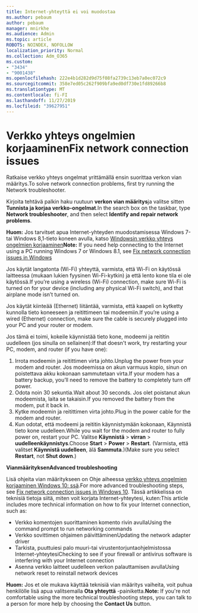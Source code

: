 ```yaml
---
title: Internet-yhteyttä ei voi muodostaa
ms.author: pebaum
author: pebaum
manager: mnirkhe
ms.audience: Admin
ms.topic: article
ROBOTS: NOINDEX, NOFOLLOW
localization_priority: Normal
ms.collection: Adm_O365
ms.custom:
- "3434"
- "9001438"
ms.openlocfilehash: 222e4b1d282d9d75f08fa2739c13eb7a0ec072c9
ms.sourcegitcommit: 358e7ed05c262f909bfa9ed0df730e1fd89266b8
ms.translationtype: MT
ms.contentlocale: fi-FI
ms.lasthandoff: 11/27/2019
ms.locfileid: "39627951"
---
```

# <a name="fix-network-connection-issues"></a><span data-ttu-id="d7018-102">Verkko yhteys ongelmien korjaaminen</span><span class="sxs-lookup"><span data-stu-id="d7018-102">Fix network connection issues</span></span>

<span data-ttu-id="d7018-103">Ratkaise verkko yhteys ongelmat yrittämällä ensin suorittaa verkon vian määritys.</span><span class="sxs-lookup"><span data-stu-id="d7018-103">To solve network connection problems, first try running the Network troubleshooter.</span></span> 

<span data-ttu-id="d7018-104">Kirjoita tehtävä palkin haku ruutuun **verkon vian määritys**ja valitse sitten **Tunnista ja korjaa verkko-ongelmat**.</span><span class="sxs-lookup"><span data-stu-id="d7018-104">In the search box on the taskbar, type **Network troubleshooter**, and then select **Identify and repair network problems**.</span></span>

<span data-ttu-id="d7018-105">**Huom:** Jos tarvitset apua Internet-yhteyden muodostamisessa Windows 7-tai Windows 8,1-tieto koneen avulla, katso [Windowsin verkko yhteys ongelmien korjaaminen](https://support.microsoft.com/help/15287)</span><span class="sxs-lookup"><span data-stu-id="d7018-105">**Note:** If you need help connecting to the Internet using a PC running Windows 7 or Windows 8.1, see [Fix network connection issues in Windows](https://support.microsoft.com/help/15287)</span></span> 

<span data-ttu-id="d7018-106">Jos käytät langatonta (Wi-Fi) yhteyttä, varmista, että Wi-Fi on käytössä laitteessa (mukaan lukien fyysinen Wi-Fi-kytkin) ja että lento kone tila ei ole käytössä.</span><span class="sxs-lookup"><span data-stu-id="d7018-106">If you’re using a wireless (Wi-Fi) connection, make sure Wi-Fi is turned on for your device (including any physical Wi-Fi switch), and that airplane mode isn’t turned on.</span></span>

<span data-ttu-id="d7018-107">Jos käytät kiinteää (Ethernet) liitäntää, varmista, että kaapeli on kytketty kunnolla tieto koneeseen ja reitittimeen tai modeemiin.</span><span class="sxs-lookup"><span data-stu-id="d7018-107">If you’re using a wired (Ethernet) connection, make sure the cable is securely plugged into your PC and your router or modem.</span></span>

<span data-ttu-id="d7018-108">Jos tämä ei toimi, kokeile käynnistää tieto kone, modeemi ja reititin uudelleen (jos sinulla on sellainen):</span><span class="sxs-lookup"><span data-stu-id="d7018-108">If that doesn't work, try restarting your PC, modem, and router (if you have one):</span></span>

1. <span data-ttu-id="d7018-109">Irrota modeemin ja reitittimen virta johto.</span><span class="sxs-lookup"><span data-stu-id="d7018-109">Unplug the power from your modem and router.</span></span> <span data-ttu-id="d7018-110">Jos modeemissa on akun varmuus kopio, sinun on poistettava akku kokonaan sammutetaan virta.</span><span class="sxs-lookup"><span data-stu-id="d7018-110">If your modem has a battery backup, you’ll need to remove the battery to completely turn off power.</span></span>
2. <span data-ttu-id="d7018-111">Odota noin 30 sekuntia.</span><span class="sxs-lookup"><span data-stu-id="d7018-111">Wait about 30 seconds.</span></span> <span data-ttu-id="d7018-112">Jos olet poistanut akun modeemista, laita se takaisin.</span><span class="sxs-lookup"><span data-stu-id="d7018-112">If you removed the battery from the modem, put it back in.</span></span>
3. <span data-ttu-id="d7018-113">Kytke modeemin ja reitittimen virta johto.</span><span class="sxs-lookup"><span data-stu-id="d7018-113">Plug in the power cable for the modem and router.</span></span>
4. <span data-ttu-id="d7018-114">Kun odotat, että modeemi ja reititin käynnistymään kokonaan, Käynnistä tieto kone uudelleen.</span><span class="sxs-lookup"><span data-stu-id="d7018-114">While you wait for the modem and router to fully power on, restart your PC.</span></span> <span data-ttu-id="d7018-115">Valitse **Käynnistä** > **virran** > **uudelleenkäynnistys**.</span><span class="sxs-lookup"><span data-stu-id="d7018-115">Choose **Start** > **Power** > **Restart**.</span></span> <span data-ttu-id="d7018-116">(Varmista, että valitset **Käynnistä uudelleen**, älä **Sammuta**.)</span><span class="sxs-lookup"><span data-stu-id="d7018-116">(Make sure you select **Restart**, not **Shut down**.)</span></span>

<span data-ttu-id="d7018-117">**Vianmäärityksen**</span><span class="sxs-lookup"><span data-stu-id="d7018-117">**Advanced troubleshooting**</span></span>

<span data-ttu-id="d7018-118">Lisä ohjeita vian määritykseen on Ohje aiheessa [verkko yhteys ongelmien korjaaminen Windows 10: ssä](https://support.microsoft.com/help/10741?ocid=SMC10741%2F).</span><span class="sxs-lookup"><span data-stu-id="d7018-118">For more advanced troubleshooting steps, see [Fix network connection issues in Windows 10](https://support.microsoft.com/help/10741?ocid=SMC10741%2F).</span></span> <span data-ttu-id="d7018-119">Tässä artikkelissa on teknisiä tietoja siitä, miten voit korjata Internet-yhteytesi, kuten:</span><span class="sxs-lookup"><span data-stu-id="d7018-119">This article includes more technical information on how to fix your Internet connection, such as:</span></span>

- <span data-ttu-id="d7018-120">Verkko komentojen suorittaminen komento rivin avulla</span><span class="sxs-lookup"><span data-stu-id="d7018-120">Using the command prompt to run networking commands</span></span>
- <span data-ttu-id="d7018-121">Verkko sovittimen ohjaimen päivittäminen</span><span class="sxs-lookup"><span data-stu-id="d7018-121">Updating the network adapter driver</span></span>
- <span data-ttu-id="d7018-122">Tarkista, puuttuiesi palo muuri-tai virustentorjuntaohjelmistossa Internet-yhteytesi</span><span class="sxs-lookup"><span data-stu-id="d7018-122">Checking to see if your firewall or antivirus software is interfering with your Internet connection</span></span>
- <span data-ttu-id="d7018-123">Asenna verkko laitteet uudelleen verkon palauttamisen avulla</span><span class="sxs-lookup"><span data-stu-id="d7018-123">Using network reset to reinstall network devices</span></span>

<span data-ttu-id="d7018-124">**Huom:** Jos et ole mukava käyttää teknisiä vian määritys vaiheita, voit puhua henkilölle lisä apua valitsemalla **Ota yhteyttä** -painiketta.</span><span class="sxs-lookup"><span data-stu-id="d7018-124">**Note:** If you're not comfortable using the more technical troubleshooting steps, you can talk to a person for more help by choosing the **Contact Us** button.</span></span>